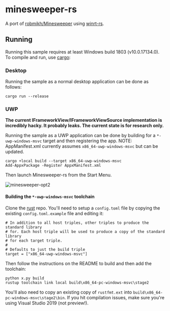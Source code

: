 # minesweeper-rs
A port of [robmikh/Minesweeper](https://github.com/robmikh/Minesweeper) using [winrt-rs](https://github.com/microsoft/winrt-rs).

## Running
Running this sample requires at least Windows build 1803 (v10.0.17134.0). To compile and run, use [cargo](https://www.rust-lang.org/learn/get-started):

### Desktop
Running the sample as a normal desktop application can be done as follows:
```
cargo run --release
```

### UWP
**The current IFrameworkView/IFrameworkViewSource implementation is incredibly hacky. It probably leaks. The current state is for research only.**

Running the sample as a UWP application can be done by building for a `*-uwp-windows-msvc` target and then registering the app. NOTE: AppManifest.xml currently assumes `x86_64-uwp-windows-msvc` but can be updated.
```
cargo +local build --target x86_64-uwp-windows-msvc
Add-AppxPackage -Register AppxManifest.xml
```

Then launch Minesweeper-rs from the Start Menu.

![minesweeper-opt2](https://user-images.githubusercontent.com/7089228/80656536-45ac2c80-8a36-11ea-8521-ab40fc922ce1.gif)


#### Building the `*-uwp-windows-msvc` toolchain
Clone the [rust](https://github.com/rust-lang/rust) repo. You'll need to setup a `config.toml` file by copying the existing `config.toml.example` file and editing it:

```
# In addition to all host triples, other triples to produce the standard library
# for. Each host triple will be used to produce a copy of the standard library
# for each target triple.
#
# Defaults to just the build triple
target = ["x86_64-uwp-windows-msvc"]
```

Then follow the instructions on the README to build and then add the toolchain:

```
python x.py build
rustup toolchain link local build\x86_64-pc-windows-msvc\stage2
```

You'll also need to copy an existing copy of `rustfmt.ext` into `build\x86_64-pc-windows-msvc\stage2\bin`. If you hit compilation issues, make sure you're using Visual Studio 2019 (not preview!).